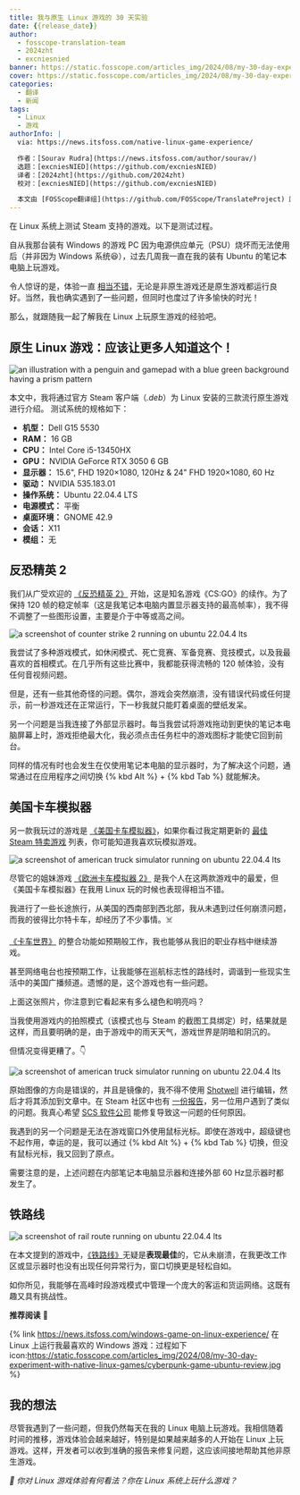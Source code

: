 ```yaml
---
title: 我与原生 Linux 游戏的 30 天实验
date: {{release_date}}
author:
  - fosscope-translation-team
  - 2024zht
  - excniesnied
banner: https://static.fosscope.com/articles_img/2024/08/my-30-day-experiment-with-native-linux-games/linux-gaming-review.webp
cover: https://static.fosscope.com/articles_img/2024/08/my-30-day-experiment-with-native-linux-games/linux-gaming-review.webp
categories:
  - 翻译
  - 新闻
tags: 
  - Linux
  - 游戏
authorInfo: |
  via: https://news.itsfoss.com/native-linux-game-experience/

  作者：[Sourav Rudra](https://news.itsfoss.com/author/sourav/)
  选题：[excniesNIED](https://github.com/excniesNIED)
  译者：[2024zht](https://github.com/2024zht)
  校对：[excniesNIED](https://github.com/excniesNIED)

  本文由 [FOSScope翻译组](https://github.com/FOSScope/TranslateProject) 原创编译，[开源观察](https://fosscope.com/) 荣誉推出
---
```


在 Linux 系统上测试 Steam 支持的游戏。以下是测试过程。

<!-- more -->

自从我那台装有 Windows 的游戏 PC 因为电源供应单元（PSU）烧坏而无法使用后（并非因为 Windows 系统😆），过去几周我一直在我的装有 Ubuntu 的笔记本电脑上玩游戏。

令人惊讶的是，体验一直 [相当不错](https://news.itsfoss.com/windows-game-on-linux-experience/)，无论是非原生游戏还是原生游戏都运行良好。当然，我也确实遇到了一些问题，但同时也度过了许多愉快的时光！

那么，就跟随我一起了解我在 Linux 上玩原生游戏的经验吧。

## 原生 Linux 游戏：应该让更多人知道这个！

![an illustration with a penguin and gamepad with a blue green background having a prism pattern](https://static.fosscope.com/articles_img/2024/08/my-30-day-experiment-with-native-linux-games/Native_Linux_Games_a.webp)

本文中，我将通过官方 Steam 客户端（*.deb*）为 Linux 安装的三款流行原生游戏进行介绍。 测试系统的规格如下：

- **机型：** Dell G15 5530
- **RAM：** 16 GB
- **CPU：** Intel Core i5-13450HX
- **GPU：** NVIDIA GeForce RTX 3050 6 GB
- **显示器：** 15.6", FHD 1920×1080, 120Hz & 24" FHD 1920×1080, 60 Hz
- **驱动：** NVIDIA 535.183.01
- **操作系统：** Ubuntu 22.04.4 LTS
- **电源模式：** 平衡
- **桌面环境：** GNOME 42.9
- **会话：** X11
- **模组：** 无

## 反恐精英 2

我们从广受欢迎的 [《反恐精英 2》](https://store.steampowered.com/app/730/CounterStrike_2/) 开始，这是知名游戏《CS:GO》的续作。为了保持 120 帧的稳定帧率（这是我笔记本电脑内置显示器支持的最高帧率），我不得不调整了一些图形设置，主要是介于中等或高之间。

![a screenshot of counter strike 2 running on ubuntu 22.04.4 lts](https://static.fosscope.com/articles_img/2024/08/my-30-day-experiment-with-native-linux-games/Native_Linux_Games_b.jpg)

我尝试了多种游戏模式，如休闲模式、死亡竞赛、军备竞赛、竞技模式，以及我最喜欢的首相模式。在几乎所有这些比赛中，我都能获得流畅的 120 帧体验，没有任何音视频问题。

但是，还有一些其他奇怪的问题。偶尔，游戏会突然崩溃，没有错误代码或任何提示，前一秒游戏还在正常运行，下一秒我就只能盯着桌面的壁纸发呆。

另一个问题是当我连接了外部显示器时。每当我尝试将游戏拖动到更快的笔记本电脑屏幕上时，游戏拒绝最大化，我必须点击任务栏中的游戏图标才能使它回到前台。

同样的情况有时也会发生在仅使用笔记本电脑的显示器时，为了解决这个问题，通常通过在应用程序之间切换 {% kbd Alt %} + {% kbd Tab %} 就能解决。

## 美国卡车模拟器

另一款我玩过的游戏是 [《美国卡车模拟器》](https://store.steampowered.com/app/270880/American_Truck_Simulator/)，如果你看过我定期更新的 [最佳 Steam 特卖游戏](https://news.itsfoss.com/best-steam-games-linux-sale/) 列表，你可能知道我喜欢玩模拟游戏。

![a screenshot of american truck simulator running on ubuntu 22.04.4 lts](https://static.fosscope.com/articles_img/2024/08/my-30-day-experiment-with-native-linux-games/Native_Linux_Games_c.jpg)

尽管它的姐妹游戏 [《欧洲卡车模拟器 2》](https://store.steampowered.com/app/227300/Euro_Truck_Simulator_2/) 是我个人在这两款游戏中的最爱，但《美国卡车模拟器》在我用 Linux 玩的时候也表现得相当不错。

我进行了一些长途旅行，从美国的西南部到西北部，我从未遇到过任何崩溃问题，而我的彼得比尔特卡车，却经历了不少事情。☠️

[《卡车世界》](https://www.worldoftrucks.com/) 的整合功能如预期般工作，我也能够从我旧的职业存档中继续游戏。

甚至网络电台也按预期工作，让我能够在巡航标志性的路线时，调谐到一些现实生活中的美国广播频道。遗憾的是，这个游戏也有一些问题。

上面这张照片，你注意到它看起来有多么褪色和明亮吗？

当我使用游戏内的拍照模式（该模式也与 Steam 的截图工具绑定）时，结果就是这样，而且要明确的是，由于游戏中的雨天天气，游戏世界是阴暗和阴沉的。

但情况变得更糟了。👇

![a screenshot of american truck simulator running on ubuntu 22.04.4 lts](https://static.fosscope.com/articles_img/2024/08/my-30-day-experiment-with-native-linux-games/Native_Linux_Games_d.jpg)

原始图像的方向是错误的，并且是镜像的，我不得不使用 [Shotwell](https://shotwell-project.org/doc/html/) 进行编辑，然后才将其添加到文章中。在 Steam 社区中也有 [一份报告](https://steamcommunity.com/app/270880/discussions/0/4554911223882789939/)，另一位用户遇到了类似的问题。我真心希望 [SCS 软件公司](https://www.scssoft.com/) 能修复导致这一问题的任何原因。

我遇到的另一个问题是无法在游戏窗口外使用鼠标光标。即使在游戏中，超级键也不起作用，幸运的是，我可以通过 {% kbd Alt %} + {% kbd Tab %} 切换，但没有鼠标光标，我又回到了原点。

需要注意的是，上述问题在内部笔记本电脑显示器和连接外部 60 Hz显示器时都发生了。

## 铁路线

![a screenshot of rail route running on ubuntu 22.04.4 lts](https://static.fosscope.com/articles_img/2024/08/my-30-day-experiment-with-native-linux-games/Native_Linux_Games_e.jpg)

在本文提到的游戏中，[《铁路线》](https://store.steampowered.com/app/1124180/Rail_Route/)无疑是**表现最佳**的，它从未崩溃，在我更改工作区或显示器时也没有出现任何异常行为，窗口切换更是轻松自如。

如你所见，我能够在高峰时段游戏模式中管理一个庞大的客运和货运网络。这既有趣又具有挑战性。

**推荐阅读** 📖

{% link https://news.itsfoss.com/windows-game-on-linux-experience/ 在 Linux 上运行我最喜欢的 Windows 游戏：过程如下 icon:https://static.fosscope.com/articles_img/2024/08/my-30-day-experiment-with-native-linux-games/cyberpunk-game-ubuntu-review.jpg %}

## 我的想法

尽管我遇到了一些问题，但我仍然每天在我的 Linux 电脑上玩游戏。我相信随着时间的推移，游戏体验会越来越好，特别是如果越来越多的人开始在 Linux 上玩游戏。这样，开发者可以收到准确的报告来修复问题，这应该间接地帮助其他非原生游戏。

*💭 你对 Linux 游戏体验有何看法？你在 Linux 系统上玩什么游戏？*

